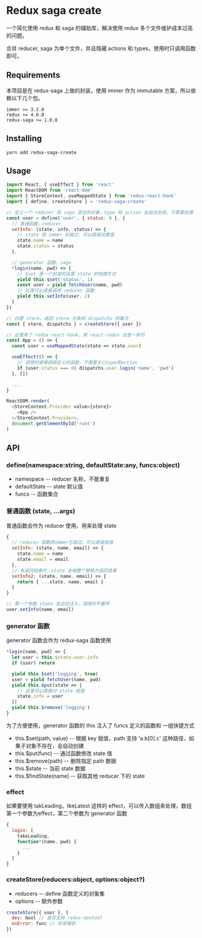 # Redux saga create
一个简化使用 redux 和 saga 的辅助库，解决使用 redux 多个文件维护成本过高的问题。

合并 reducer, saga 为单个文件，并且隐藏 actions 和 types，使用时只调用函数即可。

## Requirements
本项目是在 redux-saga 上做的封装，使用 immer 作为 immutable 方案，所以依赖以下几个包。
```
immer >= 3.2.0
redux >= 4.0.0
redux-saga >= 1.0.0
```

## Installing
```
yarn add redux-saga-create
```

## Usage

``` javascript
import React, { useEffect } from 'react'
import ReactDOM from 'react-dom'
import { StoreContext, useMappedState } from 'redux-react-hook'
import { define, createStore } = 'redux-saga-create'

// 定义一个 reducer 和 saga 混合的对象，type 和 action 会自动生成，不需要处理
const user = define('user', { status: 0 }, {
  // 普通函数，reducer
  setInfo: (state, info, status) => {
    // state 用 immer 封装过，可以直接设置值
    state.name = name
    state.status = status
  },

  // generator 函数，saga
  *login(name, pwd) => {
    // $set 是一个封装的设置 state 的快捷方式
    yield this.$set('status', 1)
    const user = yield fetchUser(name, pwd)
    // 这里可以直接调用 reducer 函数
    yield this.setInfo(user, 2)
  }
})

// 创建 store，返回 store 对象和 dispatchs 的集合
const { store, dispatchs } = createStore({ user })

// 这里用了 redux-react-hook，用 react-redux 也是一样的
const App = () => {
  const user = useMappedState(state => state.user)

  useEffect(() => {
    // 调用时直接调用定义的函数，不需要关心type和action
    if (user.status === 0) dispatchs.user.login('name', 'pwd')
  }, [])

  ...
}

ReactDOM.render(
  <StoreContext.Provider value={store}>
    <App />
  </StoreContext.Provider>,
  document.getElementById('root')
)

```

## API

### define(namespace:string, defaultState:any, funcs:object)
- namespace -- reducer 名称，不能重复
- defaultState -- state 默认值
- funcs -- 函数集合

### 普通函数 (state, ...args)
普通函数会作为 reducer 使用，用来处理 state
```  javascript
{
  // reducer 函数用immer包装过，可以直接赋值
  setInfo: (state, name, email) => {
    state.name = name
    state.email = email
  },
  // 有返回结果时，state 会被整个替换为返回结果
  setInfo2: (state, name, email) => {
    return { ...state, name, email }
  }
}

// 第一个参数 state 会自动注入，调用时不要传
user.setInfo(name, email)
```

### generator 函数
generator 函数会作为 redux-saga 函数使用
``` javascript
*login(name, pwd) => {
  let user = this.$state.user.info
  if (user) return

  yield this.$set('logging', true)
  user = yield fetchUser(name, pwd)
  yield this.$put(state => {
    // 这里可以直接对 state 赋值
    state.info = user
  })
  yield this.$remove('logging')
}
```
为了方便使用，generator 函数的 this 注入了 funcs 定义的函数和 一组快捷方式
- this.$set(path, value) -- 根据 key 赋值，path 支持 'a.b[0].c' 这种路径，如果子对象不存在，会自动创建
- this.$put(func) -- 通过函数修改 state 值
- this.$remove(path) -- 删除指定 path 数据
- this.$state -- 当前 state 数据
- this.$findState(name) -- 获取其他 reducer 下的 state

### effect
如果要使用 takLeading，tkeLatest 这样的 effect，可以传入数组来处理，数组第一个参数为effect，第二个参数为 generator 函数
``` javascript
{
  login: [
    takeLeading,
    function*(name, pwd) {
      ...
    }
  ]
}
```

### createStore(reducers:object, options:object?)
- reducers -- define 函数定义的对象集
- options -- 额外参数

``` javascript
createStore({ user }, {
  dev: bool // 是否支持 redux-devtool
  onError: func // 异常捕获
})
```
